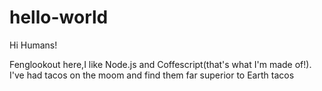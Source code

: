 # hello-world

Hi Humans!

Fenglookout here,I like Node.js and Coffescript(that's what I'm made of!).
I've  had tacos on the moom and find them far superior to Earth tacos
